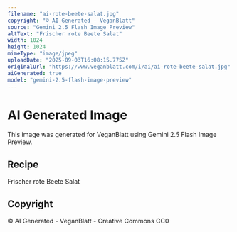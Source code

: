 ```yaml
---
filename: "ai-rote-beete-salat.jpg"
copyright: "© AI Generated - VeganBlatt"
source: "Gemini 2.5 Flash Image Preview"
altText: "Frischer rote Beete Salat"
width: 1024
height: 1024
mimeType: "image/jpeg"
uploadDate: "2025-09-03T16:08:15.775Z"
originalUrl: "https://www.veganblatt.com/i/ai/ai-rote-beete-salat.jpg"
aiGenerated: true
model: "gemini-2.5-flash-image-preview"
---
```


# AI Generated Image

This image was generated for VeganBlatt using Gemini 2.5 Flash Image Preview.

## Recipe
Frischer rote Beete Salat

## Copyright
© AI Generated - VeganBlatt - Creative Commons CC0
